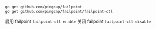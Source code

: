 ```bash
go get github.com/pingcap/failpoint
go get github.com/pingcap/failpoint/failpoint-ctl
```

启用 failpoint
`failpoint-ctl enable`
关闭 failpoint
`failpoint-ctl disable`
